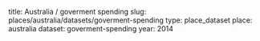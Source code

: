 title:  Australia / goverment spending
slug: places/australia/datasets/goverment-spending
type: place_dataset
place: australia
dataset: goverment-spending
year: 2014
